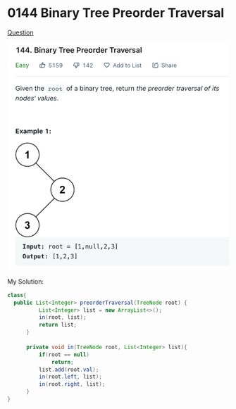 # 0144 Binary Tree Preorder Traversal

[Question](https://leetcode.com/problems/binary-tree-preorder-traversal/)

![](../.gitbook/assets/image-20221012192707366.png)

My Solution:

```java
class{
  public List<Integer> preorderTraversal(TreeNode root) {
          List<Integer> list = new ArrayList<>();
          in(root, list);
          return list;
      }

      private void in(TreeNode root, List<Integer> list){
          if(root == null)
              return;
          list.add(root.val);
          in(root.left, list);
          in(root.right, list);
      }
}
```
